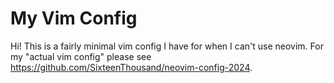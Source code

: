 # My Vim Config

Hi! This is a fairly minimal vim config I have for when I can't use neovim.
For my "actual vim config" please see <https://github.com/SixteenThousand/neovim-config-2024>.
